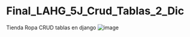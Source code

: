 # Final_LAHG_5J_Crud_Tablas_2_Dic
Tienda Ropa CRUD tablas en django
![image](https://github.com/user-attachments/assets/f14305fc-9c41-4dce-a0bc-de1841150c38)
